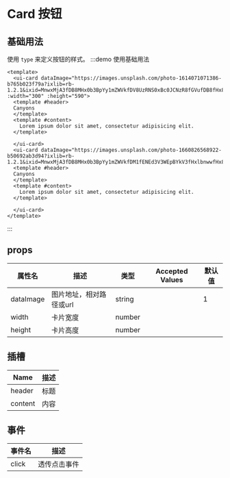 # Card 按钮

## 基础用法
使用 `type` 来定义按钮的样式。
:::demo 使用基础用法
```vue
<template>
  <ui-card dataImage="https://images.unsplash.com/photo-1614071071386-b765b023f79a?ixlib=rb-1.2.1&ixid=MnwxMjA3fDB8MHx0b3BpYy1mZWVkfDV8UzRNS0xBc0JCNzR8fGVufDB8fHx8&auto=format&fit=crop&w=800&q=60" :width="300" :height="590">
  <template #header>
  Canyons
  </template>
  <template #content>
    Lorem ipsum dolor sit amet, consectetur adipisicing elit.
  </template>

  </ui-card>
  <ui-card dataImage="https://images.unsplash.com/photo-1660826568922-b50692ab3d94?ixlib=rb-1.2.1&ixid=MnwxMjA3fDB8MHx0b3BpYy1mZWVkfDM1fENEd3V3WEpBYkV3fHxlbnwwfHx8fA%3D%3D&auto=format&fit=crop&w=800&q=60">
  <template #header>
  Canyons
  </template>
  <template #content>
    Lorem ipsum dolor sit amet, consectetur adipisicing elit.
  </template>

  </ui-card>
</template>
```
:::
## props


| 属性名    | 描述                    | 类型   | Accepted Values | 默认值 |
| --------- | ----------------------- | ------ | --------------- | ------ |
| dataImage | 图片地址，相对路径或url | string |                 | 1      |
| width     | 卡片宽度                | number |                 |        |
| height    | 卡片高度                | number |                 |        |
## 插槽
| Name    | 描述 |
| ------- | ---- |
| header  | 标题 |
| content | 内容 |

## 事件
| 事件名 | 描述         |
| ------ | ------------ |
| click  | 透传点击事件 |
